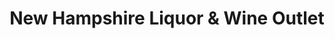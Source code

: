 ---
title: "New Hampshire Liquor & Wine Outlet"
url: /hillsboro/new-hampshire-liquor-und-wine-outlet/
shop: Spirituosen
---